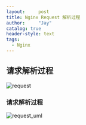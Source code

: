 ```yaml
---
layout:     post
title: Nginx Request 解析过程
author:     "Jay"
catalog: true
header-style: text
tags:
  - Nginx
---
```

## 请求解析过程
![request](/assets/images/nginx/request.png)

### 请求解析过程
![request_uml](/assets/images/nginx/ngx_http_read_client_request_body.png)
